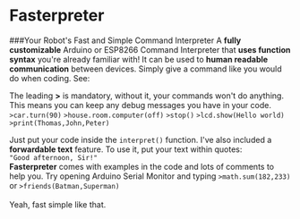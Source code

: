 # Fasterpreter
###Your Robot's Fast and Simple Command Interpreter 
A **fully customizable** Arduino or ESP8266 Command Interpreter that **uses function syntax** you're already familiar with!
It can be used to **human readable communication** between devices. Simply give a command like you would do when coding. See:

The leading **>** is mandatory, without it, your commands won't do anything. This means you can keep any debug messages you have in your code.
<br>
`>car.turn(90)`
`>house.room.computer(off)`
`>stop()`
`>lcd.show(Hello world)`
`>print(Thomas,John,Peter)`

Just put your code inside the `interpret()` function.
I've also included a **forwardable text** feature. To use it, put your text within quotes:
<br>
`"Good afternoon, Sir!"`
<br>
**Fasterpreter** comes with examples in the code and lots of comments to help you. Try opening Arduino Serial Monitor and typing `>math.sum(182,233)` or `>friends(Batman,Superman)`
<br>
<br>
Yeah, fast simple like that.<br>


